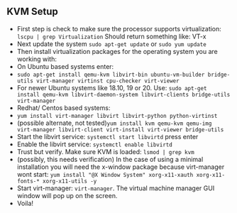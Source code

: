 ## KVM Setup
- First step is check to make sure the processor supports virtualization: `lscpu | grep Virtualization` Should return something like: VT-x
- Next update the system `sudo apt-get update` or `sudo yum update`
- Then install virtualization packages for the operating system you are working with:
- On Ubuntu based systems enter: 
- `sudo apt-get install qemu-kvm libvirt-bin ubuntu-vm-builder bridge-utils virt-manager virtinst cpu-checker virt-viewer`
- For newer Ubuntu systems like 18.10, 19 or 20. Use: `sudo apt-get install qemu-kvm libvirt-daemon-system libvirt-clients bridge-utils virt-manager`
- Redhat/ Centos based systems: 
- `yum install virt-manager libvirt libvirt-python python-virtinst`
- (possible alternate, not tested)`yum install kvm qemu-kvm qemu-img virt-manager libvirt-client virt-install virt-viewer bridge-utils`
- Start the libvirt service: `systemctl start libvirtd` press enter 
- Enable the libvirt service: `systemctl enable libvirtd`
- Trust but verify. Make sure KVM is loaded: `lsmod | grep kvm`
- (possibly, this needs verification) In the case of using a minimal installation you will need the x-window package because virt-manager wont start: `yum install "@X Window System" xorg-x11-xauth xorg-x11-fonts-* xorg-x11-utils -y`
- Start virt-manager: `virt-manager`. The virtual machine manager GUI window will pop up on the screen.
- Voila!
